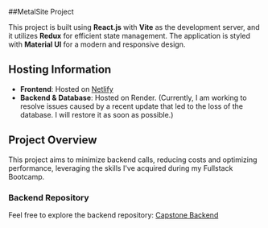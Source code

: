 ##MetalSite Project

This project is built using **React.js** with **Vite** as the development server, and it utilizes **Redux** for efficient state management. The application is styled with **Material UI** for a modern and responsive design.

## Hosting Information

- **Frontend**: Hosted on [Netlify](https://metalsite.netlify.app)
- **Backend & Database**: Hosted on Render. (Currently, I am working to resolve issues caused by a recent update that led to the loss of the database. I will restore it as soon as possible.)

## Project Overview

This project aims to minimize backend calls, reducing costs and optimizing performance, leveraging the skills I've acquired during my Fullstack Bootcamp.

### Backend Repository

Feel free to explore the backend repository: [Capstone Backend](https://github.com/PrestonPolston/capstone_backend)
